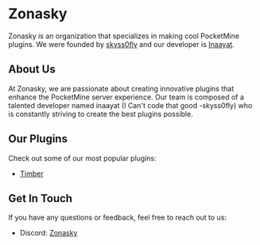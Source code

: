 # Zonasky

Zonasky is an organization that specializes in making cool PocketMine plugins. We were founded by [skyss0fly](https://github.com/skyss0fly) and our developer is [Inaayat](https://github.com/Inaay).

## About Us

At Zonasky, we are passionate about creating innovative plugins that enhance the PocketMine server experience. Our team is composed of a talented developer named inaayat (I Can't code that good -skyss0fly) who is constantly striving to create the best plugins possible.

## Our Plugins

Check out some of our most popular plugins:

- [Timber](https://github.com/Zonasky/Timber)

## Get In Touch

If you have any questions or feedback, feel free to reach out to us:

- Discord: [Zonasky](https://discord.gg/rmdAUjCZT4)
